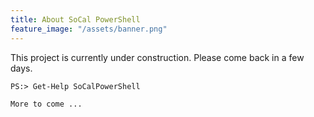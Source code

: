 ```yaml
---
title: About SoCal PowerShell
feature_image: "/assets/banner.png"
---
```


This project is currently under construction. Please come back in a few days.

    PS:> Get-Help SoCalPowerShell

    More to come ...


